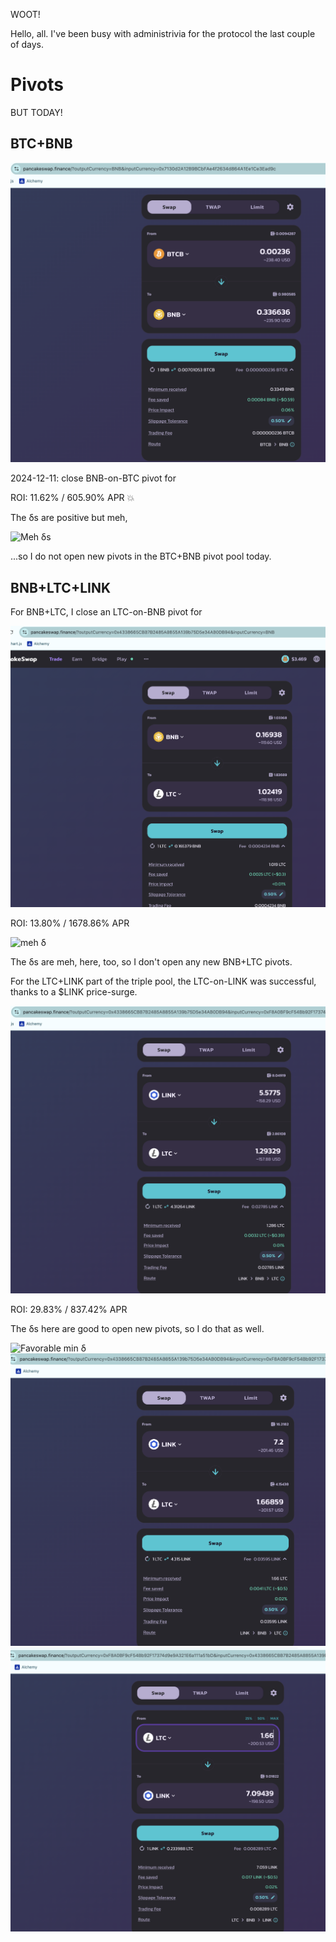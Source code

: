 WOOT!

Hello, all. I've been busy with administrivia for the protocol the last couple of days.

# Pivots

BUT TODAY!

## BTC+BNB

![Close BNB-on-BTC pivot](imgs/01a-close-bnb-on-btc.png)

2024-12-11: close BNB-on-BTC pivot for 

ROI: 11.62% / 605.90% APR 💥

The δs are positive but meh, 

![Meh δs](imgs/01b-meh-δ.png)

...so I do not open new pivots in the BTC+BNB pivot pool today.

## BNB+LTC+LINK

For BNB+LTC, I close an LTC-on-BNB pivot for

![Close LTC-on-BNB pivot](imgs/02a-close-ltc-on-bnb.png)

ROI: 13.80% / 1678.86% APR

![meh δ](imgs/02b-meh-δ.png)

The δs are meh, here, too, so I don't open any new BNB+LTC pivots. 

For the LTC+LINK part of the triple pool, the LTC-on-LINK was successful, thanks to a $LINK price-surge.

![Close LTC-on-LINK pivot](imgs/03a-close-link-on-ltc.png)

ROI: 29.83% / 837.42% APR

The δs here are good to open new pivots, so I do that as well. 

![Favorable min δ](imgs/03b-min-δ.png)
![Open LINK-on-LTC pivot](imgs/03c-open-link-on-ltc.png)
![Open LTC-on-LINK pivot](imgs/03d-open-ltc-on-link.png)


